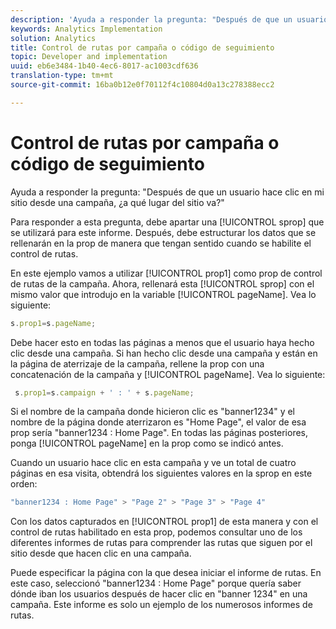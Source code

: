 ```yaml
---
description: 'Ayuda a responder la pregunta: "Después de que un usuario hace clic en mi sitio desde una campaña, ¿a qué lugar del sitio va?"'
keywords: Analytics Implementation
solution: Analytics
title: Control de rutas por campaña o código de seguimiento
topic: Developer and implementation
uuid: eb6e3484-1b40-4ec6-8017-ac1003cdf636
translation-type: tm+mt
source-git-commit: 16ba0b12e0f70112f4c10804d0a13c278388ecc2

---
```



# Control de rutas por campaña o código de seguimiento

Ayuda a responder la pregunta: "Después de que un usuario hace clic en mi sitio desde una campaña, ¿a qué lugar del sitio va?"

Para responder a esta pregunta, debe apartar una [!UICONTROL sprop] que se utilizará para este informe. Después, debe estructurar los datos que se rellenarán en la prop de manera que tengan sentido cuando se habilite el control de rutas.

En este ejemplo vamos a utilizar [!UICONTROL prop1] como prop de control de rutas de la campaña. Ahora, rellenará esta [!UICONTROL sprop] con el mismo valor que introdujo en la variable [!UICONTROL pageName]. Vea lo siguiente:

```js
s.prop1=s.pageName;
```

Debe hacer esto en todas las páginas a menos que el usuario haya hecho clic desde una campaña. Si han hecho clic desde una campaña y están en la página de aterrizaje de la campaña, rellene la prop con una concatenación de la campaña y [!UICONTROL pageName]. Vea lo siguiente:

```js
 s.prop1=s.campaign + ' : ' + s.pageName;
```

Si el nombre de la campaña donde hicieron clic es "banner1234" y el nombre de la página donde aterrizaron es "Home Page", el valor de esa prop sería "banner1234 : Home Page". En todas las páginas posteriores, ponga [!UICONTROL pageName] en la prop como se indicó antes.

Cuando un usuario hace clic en esta campaña y ve un total de cuatro páginas en esa visita, obtendrá los siguientes valores en la sprop en este orden:

```js
"banner1234 : Home Page" > "Page 2" > "Page 3" > "Page 4"
```

Con los datos capturados en [!UICONTROL prop1] de esta manera y con el control de rutas habilitado en esta prop, podemos consultar uno de los diferentes informes de rutas para comprender las rutas que siguen por el sitio desde que hacen clic en una campaña.

Puede especificar la página con la que desea iniciar el informe de rutas. En este caso, seleccionó "banner1234 : Home Page" porque quería saber dónde iban los usuarios después de hacer clic en "banner 1234" en una campaña. Este informe es solo un ejemplo de los numerosos informes de rutas.

